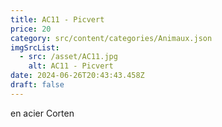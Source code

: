 ```yaml
---
title: AC11 - Picvert
price: 20
category: src/content/categories/Animaux.json
imgSrcList:
  - src: /asset/AC11.jpg
    alt: AC11 - Picvert
date: 2024-06-26T20:43:43.458Z
draft: false
---
```


en acier Corten
